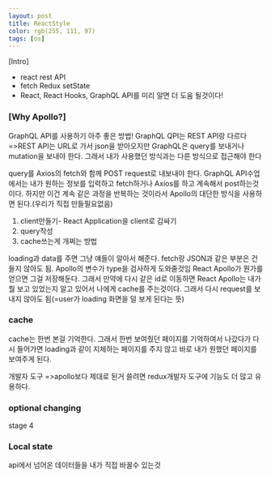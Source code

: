 ```yaml
---
layout: post
title: ReactStyle
color: rgb(255, 111, 97)
tags: [os]
---
```

[Intro]
<ul>
<li>react rest API </li>
<li>fetch Redux setState</li>
<li>React, React Hooks, GraphQL API를 미리 알면 더 도움 될것이다!</li>
</ul>
<h3>[Why Apollo?]</h3>
<p>
GraphQL API를 사용하기 아주 좋은 방법!
GraphQL QPI는 REST API랑 다르다=>REST API는 URL로 가서 json을 받아오지만 GraphQL은 query를 보내거나 mutation을 보내야 한다. 그래서 내가 사용했던 방식과는 다른 방식으로 접근해야 한다 
</p>
query를 Axios의 fetch와 함께 POST request로 내보내야 한다. GraphQL API수업에서는 내가 원하는 정보를 입력하고 fetch하거나 Axios를 하고 계속해서 post하는것이다. 하지만 이건 계속 같은 과정을 반복하는 것이라서 Apollo의 대단한 방식을 사용하면 된다.(우리가 직접 만들필요없음)
<ol>
<li>client만들기- React Application을 client로 감싸기</li>
<li>query작성</li>
<li>cache쓰는게 개쩌는 방법</li>
</ol>
loading과 data를 주면 그냥 얘들이 알아서 해준다. fetch랑 JSON과 같은 부분은 건들지 않아도 됨.
Apollo의 변수가 type을 검사하게 도와줄것임
React Apollo가 뭔가를 얻으면 그걸 저장해둔다. 그래서 만약에 다시 같은 id로 이동하면 React Apollo는 내가 뭘 보고 있었는지 알고 있어서 나에게 cache를 주는것이다. 그래서 다시 request를 보내지 않아도 됨(=user가 loading 화면을 덜 보게 된다는 뜻) 
<h3>cache</h3>
<p>
cache는 한번 본걸 기억한다. 그래서 한번 보여줬던 페이지를 기억하여서 나갔다가 다시 들어가면 loading과 같이 지체하는 페이지를 주지 않고 바로 내가 원했던 페이지를 보여주게 된다. 
</p>
<p>
개발자 도구
=>apollo보다 제대로 된거 쓸려면 redux개발자 도구에 기능도 더 많고 유용하다. 
</p>
<h3>optional changing</h3>
<p>
stage 4

</p>
<h3>Local state</h3>
<p>
api에서 넘어온 데이터들을 내가 직접 바꿀수 있는것
</p>